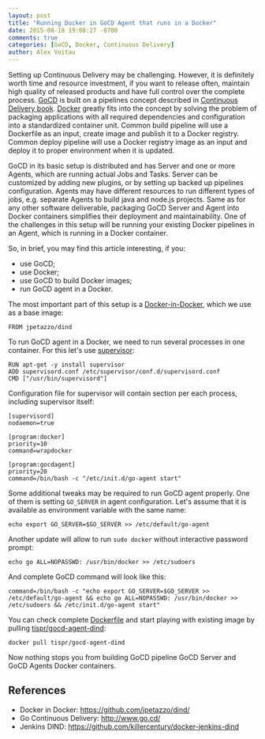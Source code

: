 ```yaml
---
layout: post
title: "Running Docker in GoCD Agent that runs in a Docker"
date: 2015-08-18 19:08:27 -0700
comments: true
categories: [GoCD, Docker, Continuous Delivery]
author: Alex Voitau
---
```

Setting up Continuous Delivery may be challenging. However, it is definitely worth time and resource investment,
if you want to release often, maintain high quality of released products and have full control over the complete process.
[GoCD](http://www.go.cd/) is built on a pipelines concept described in [Continuous Delivery book](http://martinfowler.com/books/continuousDelivery.html).
[Docker](https://www.docker.com/) greatly fits into the concept by solving the problem of packaging applications with all required dependencies and configuration into a standardized container unit.
Common build pipeline will use a Dockerfile as an input, create image and publish it to a Docker registry.
Common deploy pipeline will use a Docker registry image as an input and deploy it to proper environment when it is updated.

GoCD in its basic setup is distributed and has Server and one or more Agents, which are running actual Jobs and Tasks.
Server can be customized by adding new plugins, or by setting up backed up pipelines configuration.
Agents may have different resources to run different types of jobs, e.g. separate Agents to build java and node.js projects.
Same as for any other software deliverable, packaging GoCD Server and Agent into Docker containers simplifies their deployment and maintainability.
One of the challenges in this setup will be running your existing Docker pipelines in an Agent, which is running in a Docker container.

So, in brief, you may find this article interesting, if you:

- use GoCD;
- use Docker;
- use GoCD to build Docker images;
- run GoCD agent in a Docker.

The most important part of this setup is a [Docker-in-Docker](https://hub.docker.com/r/jpetazzo/dind/), which we use as a base image:
```
FROM jpetazzo/dind
```

To run GoCD agent in a Docker, we need to run several processes in one container. For this let's use [supervisor](http://docs.docker.com/articles/using_supervisord/):
```
RUN apt-get -y install supervisor
ADD supervisord.conf /etc/supervisor/conf.d/supervisord.conf
CMD ["/usr/bin/supervisord"]
```

Configuration file for supervisor will contain section per each process, including supervisor itself:

```
[supervisord]
nodaemon=true

[program:docker]
priority=10
command=wrapdocker

[program:gocdagent]
priority=20
command=/bin/bash -c "/etc/init.d/go-agent start"
```

Some additional tweaks may be required to run GoCD agent properly. One of them is setting `GO_SERVER` in agent configuration. Let's assume that it is available as environment variable with the same name:
```
echo export GO_SERVER=$GO_SERVER >> /etc/default/go-agent
```

Another update will allow to run `sudo docker` without interactive password prompt:
```
echo go ALL=NOPASSWD: /usr/bin/docker >> /etc/sudoers
```

And complete GoCD command will look like this:
```
command=/bin/bash -c "echo export GO_SERVER=$GO_SERVER >> /etc/default/go-agent && echo go ALL=NOPASSWD: /usr/bin/docker >> /etc/sudoers && /etc/init.d/go-agent start"
```

You can check complete [Dockerfile](https://github.com/tispr/docker-gocd/tree/master/gocd-agent-dind/) and start playing
with existing image by pulling [tispr/gocd-agent-dind](https://hub.docker.com/r/tispr/gocd-agent-dind/):
```
docker pull tispr/gocd-agent-dind
```

Now nothing stops you from building GoCD pipeline GoCD Server and GoCD Agents Docker containers.

## References
- Docker in Docker: https://github.com/jpetazzo/dind/
- Go Continuous Delivery: http://www.go.cd/
- Jenkins DIND: https://github.com/killercentury/docker-jenkins-dind